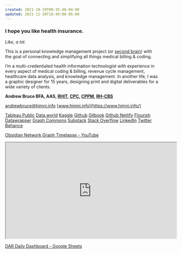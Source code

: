 ```yaml
---
created: 2021-10-19T00:35:48-04:00
updated: 2021-11-30T18:49:08-05:00
---
```

### I hope you like health insurance. 
*Like, a lot.*

This is a personal knowledge management project (or [second brain](https://fortelabs.co/blog/basboverview/)) with the goal of connecting and simplifying all things medical billing & coding.

I’m a multi-credentialed health information technologist with experience in every aspect of medical coding & billing, revenue cycle management, healthcare data analysis, and knowledge management. In another life, I  was a graphic designer for 15 years, designing print and digital deliverables for a wide variety of clients.

**Andrew Bruce
BFA, AAS, [RHIT](https://www.youracclaim.com/badges/3a0f788c-b112-47b6-bf85-51941768eaa2/linked_in_profile), [CPC](https://www.aapc.com/certification/cpc/), [CPPM](https://www.aapc.com/certification/cppm/), [RH-CBS](https://www.archprocoding.com/rural-health-coding-billing-specialist-rh-cbs-)**

[andrewbruce@himni.info](mailto:andrewbruce@himni.info)
[www.himni.info](https://www.himni.info/)

[Tableau Public](https://public.tableau.com/app/profile/himni)
[Data.world](https://data.world/himni)
[Kaggle](https://www.kaggle.com/andybruce)
[Github](https://github.com/andrewbruce2021)
[Gitbook](https://andybrucemusic.gitbook.io/himni/)
[Github Netlify](https://himni.netlify.app/)
[Flourish](https://app.flourish.studio/@himni)
[Datawrapper](https://app.datawrapper.de/account/profile)
[Graph Commons](https://graphcommons.com/andybrucemusic)
[Substack](https://himni.substack.com/)
[Stack Overflow](https://stackoverflow.com/users/16636800/andrew-bruce)
[LinkedIn](https://www.linkedin.com/in/andybruce1/)
[Twitter](https://twitter.com/AndrewBruceHIM)
[Behance](https://www.behance.net/andybruce1)

[Obsidian Network Graph Timelapse - YouTube](https://youtu.be/RZOjRoLgMrU)

<iframe width="560" height="315" src="https://www.youtube.com/embed/RZOjRoLgMrU" title="YouTube video player" frameborder="5" allow="accelerometer; autoplay; clipboard-write; encrypted-media; gyroscope; picture-in-picture" allowfullscreen></iframe>

[DAR Daily Dashboard - Google Sheets](https://docs.google.com/spreadsheets/d/1hAlGfza7a2EujtV6qf2pZu1ZV9FrIgTWCk7Q7Nar4jY/edit?usp=sharing)